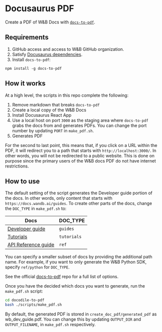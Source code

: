 
# Docusaurus PDF

Create a PDF of W&B Docs with [`docs-to-pdf`](https://github.com/jean-humann/docs-to-pdf). 

## Requirements

1. GitHub access and access to W&B GitHub organization.
2. Satisfy [Docusaurus dependencies](https://github.com/wandb/docodile/tree/main?tab=readme-ov-file#docusaurus-dependencies).
3. Install `docs-to-pdf`:
```
npm install -g docs-to-pdf
```

## How it works
At a high level, the scripts in this repo complete the following:

1. Remove markdown that breaks `docs-to-pdf`
2. Create a local copy of the W&B Docs
3. Install Docusaurus React App
4. Use a local host on port `3000` as the staging area where `docs-to-pdf` grabs the docs from and generates PDFs. You can change the port number by updating `PORT` in `make_pdf.sh`.
3. Generates PDF

For the second to last point, this means that, if you click on a URL within the PDF, it will redirect you to a path that starts with `http://localhost:3000/`. In other words, you will not be redirected to a public website. This is done on purpose since the primary users of the W&B docs PDF do not have internet restrictions. 

## How to use

The default setting of the script generates the Developer guide portion of the docs. In other words, only content that starts with `https://docs.wandb.ai/guides`. To create other parts of the docs, change the `DOC_TYPE` in `make_pdf.sh` to: 

| Docs | DOC_TYPE | 
| ----- | ----- |
| [Developer guide](https://docs.wandb.ai/guides) | `guides` | 
| [Tutorials](https://docs.wandb.ai/tutorials) | `tutorials` | 
| [API Reference guide](https://docs.wandb.ai/ref) | `ref` |

You can specify a smaller subset of docs by providing the additional path name. For example, if you want to only generate the W&B Python SDK, specify `ref/python` for `DOC_TYPE`.

See the official [docs-to-pdf](https://github.com/jean-humann/docs-to-pdf) repo for a full list of options.

Once you have the decided which docs you want to generate, run the `make_pdf.sh` script:

```bash
cd docodile-to-pdf
bash ./scripts/make_pdf.sh
```

By default, the generated PDF is stored in `create_doc_pdf/generated_pdf` as wb_dev_guide.pdf. You can change this by updating `OUTPUT_DIR` and `OUTPUT_FILENAME`, in `make_pdf.sh` respectively.
